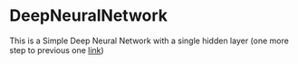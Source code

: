 # DeepNeuralNetwork

This is a Simple Deep Neural Network with a single hidden layer
(one more step to previous one [link](https://github.com/VamsiVarma0210/Keras))
